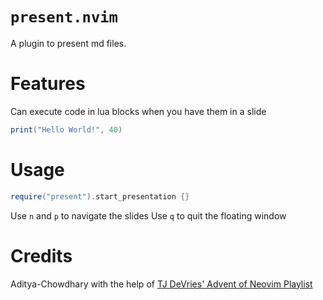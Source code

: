 # `present.nvim`

A plugin to present md files.

# Features

Can execute code in lua blocks when you have them in a slide
```lua
print("Hello World!", 40)
```

# Usage

```lua
require("present").start_presentation {}
```

Use `n` and `p` to navigate the slides
Use `q` to quit the floating window

# Credits

Aditya-Chowdhary
with the help of [TJ DeVries' Advent of Neovim Playlist](https://www.youtube.com/playlist?list=PLep05UYkc6wTyBe7kPjQFWVXTlhKeQejM)
